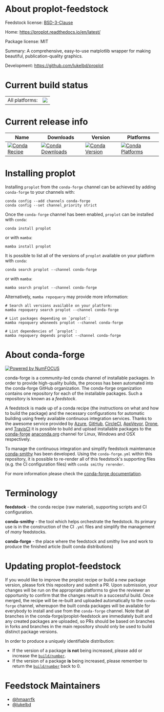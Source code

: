 About proplot-feedstock
=======================

Feedstock license: [BSD-3-Clause](https://github.com/conda-forge/proplot-feedstock/blob/main/LICENSE.txt)

Home: https://proplot.readthedocs.io/en/latest/

Package license: MIT

Summary: A comprehensive, easy-to-use matplotlib wrapper for making beautiful, publication-quality graphics.

Development: https://github.com/lukelbd/proplot

Current build status
====================


<table><tr><td>All platforms:</td>
    <td>
      <a href="https://dev.azure.com/conda-forge/feedstock-builds/_build/latest?definitionId=8765&branchName=main">
        <img src="https://dev.azure.com/conda-forge/feedstock-builds/_apis/build/status/proplot-feedstock?branchName=main">
      </a>
    </td>
  </tr>
</table>

Current release info
====================

| Name | Downloads | Version | Platforms |
| --- | --- | --- | --- |
| [![Conda Recipe](https://img.shields.io/badge/recipe-proplot-green.svg)](https://anaconda.org/conda-forge/proplot) | [![Conda Downloads](https://img.shields.io/conda/dn/conda-forge/proplot.svg)](https://anaconda.org/conda-forge/proplot) | [![Conda Version](https://img.shields.io/conda/vn/conda-forge/proplot.svg)](https://anaconda.org/conda-forge/proplot) | [![Conda Platforms](https://img.shields.io/conda/pn/conda-forge/proplot.svg)](https://anaconda.org/conda-forge/proplot) |

Installing proplot
==================

Installing `proplot` from the `conda-forge` channel can be achieved by adding `conda-forge` to your channels with:

```
conda config --add channels conda-forge
conda config --set channel_priority strict
```

Once the `conda-forge` channel has been enabled, `proplot` can be installed with `conda`:

```
conda install proplot
```

or with `mamba`:

```
mamba install proplot
```

It is possible to list all of the versions of `proplot` available on your platform with `conda`:

```
conda search proplot --channel conda-forge
```

or with `mamba`:

```
mamba search proplot --channel conda-forge
```

Alternatively, `mamba repoquery` may provide more information:

```
# Search all versions available on your platform:
mamba repoquery search proplot --channel conda-forge

# List packages depending on `proplot`:
mamba repoquery whoneeds proplot --channel conda-forge

# List dependencies of `proplot`:
mamba repoquery depends proplot --channel conda-forge
```


About conda-forge
=================

[![Powered by
NumFOCUS](https://img.shields.io/badge/powered%20by-NumFOCUS-orange.svg?style=flat&colorA=E1523D&colorB=007D8A)](https://numfocus.org)

conda-forge is a community-led conda channel of installable packages.
In order to provide high-quality builds, the process has been automated into the
conda-forge GitHub organization. The conda-forge organization contains one repository
for each of the installable packages. Such a repository is known as a *feedstock*.

A feedstock is made up of a conda recipe (the instructions on what and how to build
the package) and the necessary configurations for automatic building using freely
available continuous integration services. Thanks to the awesome service provided by
[Azure](https://azure.microsoft.com/en-us/services/devops/), [GitHub](https://github.com/),
[CircleCI](https://circleci.com/), [AppVeyor](https://www.appveyor.com/),
[Drone](https://cloud.drone.io/welcome), and [TravisCI](https://travis-ci.com/)
it is possible to build and upload installable packages to the
[conda-forge](https://anaconda.org/conda-forge) [anaconda.org](https://anaconda.org/)
channel for Linux, Windows and OSX respectively.

To manage the continuous integration and simplify feedstock maintenance
[conda-smithy](https://github.com/conda-forge/conda-smithy) has been developed.
Using the ``conda-forge.yml`` within this repository, it is possible to re-render all of
this feedstock's supporting files (e.g. the CI configuration files) with ``conda smithy rerender``.

For more information please check the [conda-forge documentation](https://conda-forge.org/docs/).

Terminology
===========

**feedstock** - the conda recipe (raw material), supporting scripts and CI configuration.

**conda-smithy** - the tool which helps orchestrate the feedstock.
                   Its primary use is in the construction of the CI ``.yml`` files
                   and simplify the management of *many* feedstocks.

**conda-forge** - the place where the feedstock and smithy live and work to
                  produce the finished article (built conda distributions)


Updating proplot-feedstock
==========================

If you would like to improve the proplot recipe or build a new
package version, please fork this repository and submit a PR. Upon submission,
your changes will be run on the appropriate platforms to give the reviewer an
opportunity to confirm that the changes result in a successful build. Once
merged, the recipe will be re-built and uploaded automatically to the
`conda-forge` channel, whereupon the built conda packages will be available for
everybody to install and use from the `conda-forge` channel.
Note that all branches in the conda-forge/proplot-feedstock are
immediately built and any created packages are uploaded, so PRs should be based
on branches in forks and branches in the main repository should only be used to
build distinct package versions.

In order to produce a uniquely identifiable distribution:
 * If the version of a package **is not** being increased, please add or increase
   the [``build/number``](https://docs.conda.io/projects/conda-build/en/latest/resources/define-metadata.html#build-number-and-string).
 * If the version of a package **is** being increased, please remember to return
   the [``build/number``](https://docs.conda.io/projects/conda-build/en/latest/resources/define-metadata.html#build-number-and-string)
   back to 0.

Feedstock Maintainers
=====================

* [@hmaarrfk](https://github.com/hmaarrfk/)
* [@lukelbd](https://github.com/lukelbd/)

